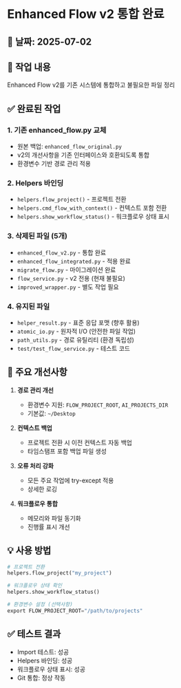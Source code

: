 # Enhanced Flow v2 통합 완료

## 📅 날짜: 2025-07-02

## 🎯 작업 내용
Enhanced Flow v2를 기존 시스템에 통합하고 불필요한 파일 정리

## ✅ 완료된 작업

### 1. 기존 enhanced_flow.py 교체
- 원본 백업: `enhanced_flow_original.py`
- v2의 개선사항을 기존 인터페이스와 호환되도록 통합
- 환경변수 기반 경로 관리 적용

### 2. Helpers 바인딩
- `helpers.flow_project()` - 프로젝트 전환
- `helpers.cmd_flow_with_context()` - 컨텍스트 포함 전환
- `helpers.show_workflow_status()` - 워크플로우 상태 표시

### 3. 삭제된 파일 (5개)
- `enhanced_flow_v2.py` - 통합 완료
- `enhanced_flow_integrated.py` - 적용 완료
- `migrate_flow.py` - 마이그레이션 완료
- `flow_service.py` - v2 전용 (현재 불필요)
- `improved_wrapper.py` - 별도 작업 필요

### 4. 유지된 파일
- `helper_result.py` - 표준 응답 포맷 (향후 활용)
- `atomic_io.py` - 원자적 I/O (안전한 파일 작업)
- `path_utils.py` - 경로 유틸리티 (환경 독립성)
- `test/test_flow_service.py` - 테스트 코드

## 🔧 주요 개선사항

1. **경로 관리 개선**
   - 환경변수 지원: `FLOW_PROJECT_ROOT`, `AI_PROJECTS_DIR`
   - 기본값: `~/Desktop`

2. **컨텍스트 백업**
   - 프로젝트 전환 시 이전 컨텍스트 자동 백업
   - 타임스탬프 포함 백업 파일 생성

3. **오류 처리 강화**
   - 모든 주요 작업에 try-except 적용
   - 상세한 로깅

4. **워크플로우 통합**
   - 메모리와 파일 동기화
   - 진행률 표시 개선

## 💡 사용 방법

```python
# 프로젝트 전환
helpers.flow_project("my_project")

# 워크플로우 상태 확인
helpers.show_workflow_status()

# 환경변수 설정 (선택사항)
export FLOW_PROJECT_ROOT="/path/to/projects"
```

## ✅ 테스트 결과
- Import 테스트: 성공
- Helpers 바인딩: 성공
- 워크플로우 상태 표시: 성공
- Git 통합: 정상 작동
